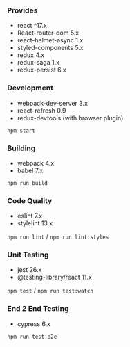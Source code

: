 

### Provides

- react ^17.x
- React-router-dom 5.x
- react-helmet-async 1.x
- styled-components 5.x
- redux 4.x
- redux-saga 1.x
- redux-persist 6.x

### Development

- webpack-dev-server 3.x
- react-refresh 0.9
- redux-devtools (with browser plugin)

`npm start`

### Building

- webpack 4.x
- babel 7.x

`npm run build`

### Code Quality

- eslint 7.x
- stylelint 13.x

`npm run lint` / `npm run lint:styles`

### Unit Testing

- jest 26.x
- @testing-library/react 11.x

`npm test` / `npm run test:watch`

### End 2 End Testing

- cypress 6.x

`npm run test:e2e`